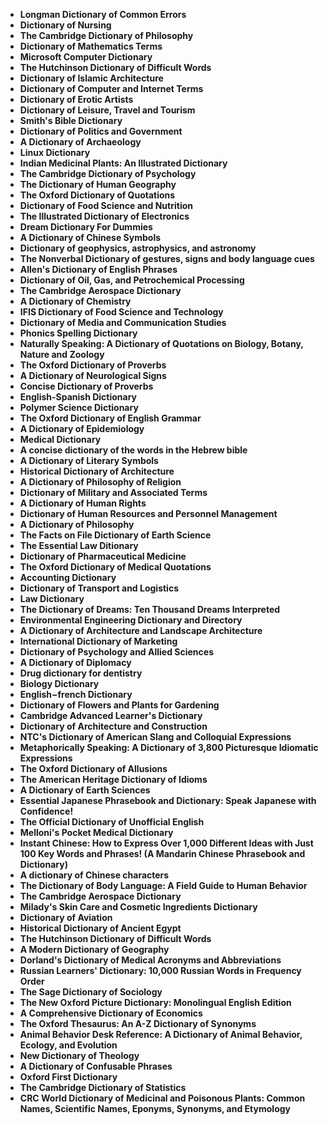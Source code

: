 <ul>

                             

 <li><b><a target="_blank" href="https://github.com/manjunath5496/Dictionaries/blob/master/dic(2).pdf" style="text-decoration:none;">Longman Dictionary of Common Errors</a></b></li>
<li><b><a target="_blank" href="https://github.com/manjunath5496/Dictionaries/blob/master/dic(3).pdf" style="text-decoration:none;">Dictionary of Nursing</a></b></li>
 <li><b><a target="_blank" href="https://github.com/manjunath5496/Dictionaries/blob/master/dic(4).pdf" style="text-decoration:none;">The Cambridge Dictionary of Philosophy</a></b></li>                              
<li><b><a target="_blank" href="https://github.com/manjunath5496/Dictionaries/blob/master/dic(5).pdf" style="text-decoration:none;">Dictionary of Mathematics Terms</a></b></li>
<li><b><a target="_blank" href="https://github.com/manjunath5496/Dictionaries/blob/master/dic(6).pdf" style="text-decoration:none;">Microsoft Computer Dictionary</a></b></li>
 

 <li><b><a target="_blank" href="https://github.com/manjunath5496/Dictionaries/blob/master/dic(8).pdf" style="text-decoration:none;">The Hutchinson Dictionary of Difficult Words</a></b></li>
   <li><b><a target="_blank" href="https://github.com/manjunath5496/Dictionaries/blob/master/dic(9).pdf" style="text-decoration:none;">Dictionary of Islamic Architecture</a></b></li>                             
 <li><b><a target="_blank" href="https://github.com/manjunath5496/Dictionaries/blob/master/dic(10).pdf" style="text-decoration:none;">Dictionary of Computer and Internet Terms </a></b></li>                              
<li><b><a target="_blank" href="https://github.com/manjunath5496/Dictionaries/blob/master/dic(11).pdf" style="text-decoration:none;">Dictionary of Erotic Artists</a></b></li>
<li><b><a target="_blank" href="https://github.com/manjunath5496/Dictionaries/blob/master/dic(12).pdf" style="text-decoration:none;">Dictionary of Leisure, Travel and Tourism</a></b></li>
<li><b><a target="_blank" href="https://github.com/manjunath5496/Dictionaries/blob/master/dic(13).pdf" style="text-decoration:none;">Smith's Bible Dictionary</a></b></li>
                              
<li><b><a target="_blank" href="https://github.com/manjunath5496/Dictionaries/blob/master/dic(14).pdf" style="text-decoration:none;">Dictionary of Politics and Government</a></b></li>
<li><b><a target="_blank" href="https://github.com/manjunath5496/Dictionaries/blob/master/dic(15).pdf" style="text-decoration:none;">A Dictionary of Archaeology</a></b></li>



<li><b><a target="_blank" href="https://github.com/manjunath5496/Dictionaries/blob/master/dic(16).pdf" style="text-decoration:none;">Linux Dictionary</a></b></li>

  <li><b><a target="_blank" href="https://github.com/manjunath5496/Dictionaries/blob/master/dic(17).pdf" style="text-decoration:none;">Indian Medicinal Plants: An Illustrated Dictionary</a></b></li>   
  
<li><b><a target="_blank" href="https://github.com/manjunath5496/Dictionaries/blob/master/dic(18).pdf" style="text-decoration:none;">The Cambridge Dictionary of Psychology</a></b></li> 


<li><b><a target="_blank" href="https://github.com/manjunath5496/Dictionaries/blob/master/dic(20).pdf" style="text-decoration:none;">The Dictionary of Human Geography </a></b></li>

<li><b><a target="_blank" href="https://github.com/manjunath5496/Dictionaries/blob/master/dic(21).pdf" style="text-decoration:none;">The Oxford Dictionary of Quotations</a></b></li>
 

   <li><b><a target="_blank" href="https://github.com/manjunath5496/Dictionaries/blob/master/dic(24).pdf" style="text-decoration:none;">Dictionary of Food Science and Nutrition</a></b></li>
 
   <li><b><a target="_blank" href="https://github.com/manjunath5496/Dictionaries/blob/master/dic(25).pdf" style="text-decoration:none;">The Illustrated Dictionary of Electronics</a></b></li>                              

  <li><b><a target="_blank" href="https://github.com/manjunath5496/Dictionaries/blob/master/dic(26).pdf" style="text-decoration:none;">Dream Dictionary For Dummies</a></b></li>
 
   <li><b><a target="_blank" href="https://github.com/manjunath5496/Dictionaries/blob/master/dic(27).pdf" style="text-decoration:none;">A Dictionary of Chinese Symbols</a></b></li>
 
   <li><b><a target="_blank" href="https://github.com/manjunath5496/Dictionaries/blob/master/dic(28).pdf" style="text-decoration:none;">Dictionary of geophysics, astrophysics, and astronomy  </a></b></li>
 
   <li><b><a target="_blank" href="https://github.com/manjunath5496/Dictionaries/blob/master/dic(29).pdf" style="text-decoration:none;">The Nonverbal Dictionary of gestures, signs and body language cues </a></b></li>                              

  <li><b><a target="_blank" href="https://github.com/manjunath5496/Dictionaries/blob/master/dic(30).pdf" style="text-decoration:none;">Allen's Dictionary of English Phrases</a></b></li>
 
   <li><b><a target="_blank" href="https://github.com/manjunath5496/Dictionaries/blob/master/dic(31).pdf" style="text-decoration:none;">Dictionary of Oil, Gas, and Petrochemical Processing</a></b></li> 
 

   <li><b><a target="_blank" href="https://github.com/manjunath5496/Dictionaries/blob/master/dic(33).pdf" style="text-decoration:none;">The Cambridge Aerospace Dictionary</a></b></li>                              

  <li><b><a target="_blank" href="https://github.com/manjunath5496/Dictionaries/blob/master/dic(34).pdf" style="text-decoration:none;">A Dictionary of Chemistry</a></b></li> 
 
  
   <li><b><a target="_blank" href="https://github.com/manjunath5496/Dictionaries/blob/master/dic(35).pdf" style="text-decoration:none;">IFIS Dictionary of Food Science and Technology</a></b></li>                              

  <li><b><a target="_blank" href="https://github.com/manjunath5496/Dictionaries/blob/master/dic(36).pdf" style="text-decoration:none;">Dictionary of Media and Communication Studies</a></b></li> 
 
<li><b><a target="_blank" href="https://github.com/manjunath5496/Dictionaries/blob/master/dic(37).pdf" style="text-decoration:none;">Phonics Spelling Dictionary</a></b></li>
 <li><b><a target="_blank" href="https://github.com/manjunath5496/Dictionaries/blob/master/dic(38).pdf" style="text-decoration:none;">Naturally Speaking: A Dictionary of Quotations on Biology, Botany, Nature and Zoology</a></b></li>
<li><b><a target="_blank" href="https://github.com/manjunath5496/Dictionaries/blob/master/dic(39).pdf" style="text-decoration:none;">The Oxford Dictionary of Proverbs</a></b></li>
 <li><b><a target="_blank" href="https://github.com/manjunath5496/Dictionaries/blob/master/dic(40).pdf" style="text-decoration:none;">A Dictionary of Neurological Signs</a></b></li>                              
<li><b><a target="_blank" href="https://github.com/manjunath5496/Dictionaries/blob/master/dic(41).pdf" style="text-decoration:none;">Concise Dictionary of Proverbs</a></b></li>
<li><b><a target="_blank" href="https://github.com/manjunath5496/Dictionaries/blob/master/dic(42).pdf" style="text-decoration:none;">English-Spanish Dictionary </a></b></li>
 
  <li><b><a target="_blank" href="https://github.com/manjunath5496/Dictionaries/blob/master/dic(43).pdf" style="text-decoration:none;">Polymer Science Dictionary </a></b></li>
 <li><b><a target="_blank" href="https://github.com/manjunath5496/Dictionaries/blob/master/dic(44).pdf" style="text-decoration:none;">The Oxford Dictionary of English Grammar</a></b></li>
   <li><b><a target="_blank" href="https://github.com/manjunath5496/Dictionaries/blob/master/dic(45).pdf" style="text-decoration:none;">A Dictionary of Epidemiology</a></b></li>                             
 <li><b><a target="_blank" href="https://github.com/manjunath5496/Dictionaries/blob/master/dic(46).pdf" style="text-decoration:none;">Medical Dictionary</a></b></li>                              
<li><b><a target="_blank" href="https://github.com/manjunath5496/Dictionaries/blob/master/dic(47).pdf" style="text-decoration:none;">A concise dictionary of the words in the Hebrew bible</a></b></li>
<li><b><a target="_blank" href="https://github.com/manjunath5496/Dictionaries/blob/master/dic(48).pdf" style="text-decoration:none;">A Dictionary of Literary Symbols</a></b></li>

<li><b><a target="_blank" href="https://github.com/manjunath5496/Dictionaries/blob/master/dic(49).pdf" style="text-decoration:none;">Historical Dictionary of Architecture</a></b></li>
                              
<li><b><a target="_blank" href="https://github.com/manjunath5496/Dictionaries/blob/master/dic(50).pdf" style="text-decoration:none;">A Dictionary of Philosophy of Religion</a></b></li>
<li><b><a target="_blank" href="https://github.com/manjunath5496/Dictionaries/blob/master/dic(51).pdf" style="text-decoration:none;">Dictionary of Military and Associated Terms</a></b></li>

  <li><b><a target="_blank" href="https://github.com/manjunath5496/Dictionaries/blob/master/dic(52).pdf" style="text-decoration:none;">A Dictionary of Human Rights</a></b></li>                              

<li><b><a target="_blank" href="https://github.com/manjunath5496/Dictionaries/blob/master/dic(53).pdf" style="text-decoration:none;">Dictionary of Human Resources and Personnel Management </a></b></li>
 
<li><b><a target="_blank" href="https://github.com/manjunath5496/Dictionaries/blob/master/dic(54).pdf" style="text-decoration:none;">A Dictionary of Philosophy </a></b></li>

<li><b><a target="_blank" href="https://github.com/manjunath5496/Dictionaries/blob/master/dic(55).pdf" style="text-decoration:none;">The Facts on File Dictionary of Earth Science</a></b></li>
 
  <li><b><a target="_blank" href="https://github.com/manjunath5496/Dictionaries/blob/master/dic(56).pdf" style="text-decoration:none;">The Essential Law Ditionary </a></b></li>                              

  <li><b><a target="_blank" href="https://github.com/manjunath5496/Dictionaries/blob/master/dic(57).pdf" style="text-decoration:none;">Dictionary of Pharmaceutical Medicine </a></b></li>
 
   <li><b><a target="_blank" href="https://github.com/manjunath5496/Dictionaries/blob/master/dic(58).pdf" style="text-decoration:none;">The Oxford Dictionary of Medical Quotations </a></b></li>
 
 
  <li><b><a target="_blank" href="https://github.com/manjunath5496/Dictionaries/blob/master/dic(60).pdf" style="text-decoration:none;">Accounting Dictionary </a></b></li>
 
   <li><b><a target="_blank" href="https://github.com/manjunath5496/Dictionaries/blob/master/dic(61).pdf" style="text-decoration:none;">Dictionary of Transport and Logistics</a></b></li>
 
   <li><b><a target="_blank" href="https://github.com/manjunath5496/Dictionaries/blob/master/dic(62).pdf" style="text-decoration:none;">Law Dictionary </a></b></li>
 
   <li><b><a target="_blank" href="https://github.com/manjunath5496/Dictionaries/blob/master/dic(63).pdf" style="text-decoration:none;">The Dictionary of Dreams: Ten Thousand Dreams Interpreted</a></b></li>                              

  <li><b><a target="_blank" href="https://github.com/manjunath5496/Dictionaries/blob/master/dic(64).pdf" style="text-decoration:none;">Environmental Engineering Dictionary and Directory</a></b></li>
 
   <li><b><a target="_blank" href="https://github.com/manjunath5496/Dictionaries/blob/master/dic(65).pdf" style="text-decoration:none;">A Dictionary of Architecture and Landscape Architecture </a></b></li> 
 
   <li><b><a target="_blank" href="https://github.com/manjunath5496/Dictionaries/blob/master/dic(67).pdf" style="text-decoration:none;">International Dictionary of Marketing</a></b></li>                              

  <li><b><a target="_blank" href="https://github.com/manjunath5496/Dictionaries/blob/master/dic(68).pdf" style="text-decoration:none;">Dictionary of Psychology and Allied Sciences</a></b></li> 
 
  
   <li><b><a target="_blank" href="https://github.com/manjunath5496/Dictionaries/blob/master/dic(69).pdf" style="text-decoration:none;">A Dictionary of Diplomacy</a></b></li>                              

  <li><b><a target="_blank" href="https://github.com/manjunath5496/Dictionaries/blob/master/dic(70).pdf" style="text-decoration:none;">Drug dictionary for dentistry </a></b></li> 
  
 
 <li><b><a target="_blank" href="https://github.com/manjunath5496/Dictionaries/blob/master/dic(71).pdf" style="text-decoration:none;">Biology Dictionary</a></b></li>
 
 <li><b><a target="_blank" href="https://github.com/manjunath5496/Dictionaries/blob/master/dic(72).pdf" style="text-decoration:none;">English−french Dictionary</a></b></li> 
 
 
 <li><b><a target="_blank" href="https://github.com/manjunath5496/Dictionaries/blob/master/dic(73).pdf" style="text-decoration:none;">Dictionary of Flowers and Plants for Gardening </a></b></li>
  <li><b><a target="_blank" href="https://github.com/manjunath5496/Dictionaries/blob/master/dic(74).pdf" style="text-decoration:none;">Cambridge Advanced Learner's Dictionary</a></b></li>
                           
<li><b><a target="_blank" href="https://github.com/manjunath5496/Dictionaries/blob/master/dic(76).rar" style="text-decoration:none;">Dictionary of Architecture and Construction</a></b></li>

 <li><b><a target="_blank" href="https://github.com/manjunath5496/Dictionaries/blob/master/dic(1).pdf" style="text-decoration:none;">NTC's Dictionary of American Slang and Colloquial Expressions</a></b></li> 
 
 
 <li><b><a target="_blank" href="https://github.com/manjunath5496/Dictionaries/blob/master/dic(7).pdf" style="text-decoration:none;">Metaphorically Speaking: A Dictionary of 3,800 Picturesque Idiomatic Expressions </a></b></li>
  <li><b><a target="_blank" href="https://github.com/manjunath5496/Dictionaries/blob/master/dic(19).pdf" style="text-decoration:none;">The Oxford Dictionary of Allusions</a></b></li>


 <li><b><a target="_blank" href="https://github.com/manjunath5496/Dictionaries/blob/master/dic(22).pdf" style="text-decoration:none;">The American Heritage Dictionary of Idioms</a></b></li> 
 
 
 <li><b><a target="_blank" href="https://github.com/manjunath5496/Dictionaries/blob/master/dic(23).pdf" style="text-decoration:none;">A Dictionary of Earth Sciences </a></b></li>
  <li><b><a target="_blank" href="https://github.com/manjunath5496/Dictionaries/blob/master/dic(32).pdf" style="text-decoration:none;">Essential Japanese Phrasebook and Dictionary: Speak Japanese with Confidence!</a></b></li>

 <li><b><a target="_blank" href="https://github.com/manjunath5496/Dictionaries/blob/master/dic(59).pdf" style="text-decoration:none;">The Official Dictionary of Unofficial English</a></b></li>
  <li><b><a target="_blank" href="https://github.com/manjunath5496/Dictionaries/blob/master/dic(75).pdf" style="text-decoration:none;">Melloni's Pocket Medical Dictionary</a></b></li>

 <li><b><a target="_blank" href="https://github.com/manjunath5496/Dictionaries/blob/master/dic(66).pdf" style="text-decoration:none;">Instant Chinese: How to Express Over 1,000 Different Ideas with Just 100 Key Words and Phrases! (A Mandarin Chinese Phrasebook and Dictionary) </a></b></li>
  <li><b><a target="_blank" href="https://github.com/manjunath5496/Dictionaries/blob/master/dic(77).pdf" style="text-decoration:none;">A dictionary of Chinese characters</a></b></li>

 <li><b><a target="_blank" href="https://github.com/manjunath5496/Dictionaries/blob/master/dic(78).pdf" style="text-decoration:none;">The Dictionary of Body Language: A Field Guide to Human Behavior</a></b></li>
  <li><b><a target="_blank" href="https://github.com/manjunath5496/Dictionaries/blob/master/dic(79).pdf" style="text-decoration:none;">The Cambridge Aerospace Dictionary</a></b></li>
  <li><b><a target="_blank" href="https://github.com/manjunath5496/Dictionaries/blob/master/dic(80).pdf" style="text-decoration:none;">Milady's Skin Care and Cosmetic Ingredients Dictionary</a></b></li>
  
  
  <li><b><a target="_blank" href="https://github.com/manjunath5496/Dictionaries/blob/master/dic(81).pdf" style="text-decoration:none;">Dictionary of Aviation </a></b></li>
  <li><b><a target="_blank" href="https://github.com/manjunath5496/Dictionaries/blob/master/dic(82).pdf" style="text-decoration:none;">Historical Dictionary of Ancient Egypt</a></b></li>

 <li><b><a target="_blank" href="https://github.com/manjunath5496/Dictionaries/blob/master/dic(83).pdf" style="text-decoration:none;">The Hutchinson Dictionary of Difficult Words</a></b></li>
  <li><b><a target="_blank" href="https://github.com/manjunath5496/Dictionaries/blob/master/dic(84).rar" style="text-decoration:none;"> A Modern Dictionary of Geography</a></b></li>
  <li><b><a target="_blank" href="https://github.com/manjunath5496/Dictionaries/blob/master/dic(85).pdf" style="text-decoration:none;">Dorland's Dictionary of Medical Acronyms and Abbreviations</a></b></li> 
  
   <li><b><a target="_blank" href="https://github.com/manjunath5496/Dictionaries/blob/master/dic(86).pdf" style="text-decoration:none;">Russian Learners' Dictionary: 10,000 Russian Words in Frequency Order</a></b></li>  
  
<li><b><a target="_blank" href="https://github.com/manjunath5496/Dictionaries/blob/master/dic(87).pdf" style="text-decoration:none;">The Sage Dictionary of Sociology</a></b></li> 
  
   <li><b><a target="_blank" href="https://github.com/manjunath5496/Dictionaries/blob/master/dic(88).pdf" style="text-decoration:none;">The New Oxford Picture Dictionary: Monolingual English Edition</a></b></li>  
  
 <li><b><a target="_blank" href="https://github.com/manjunath5496/Dictionaries/blob/master/dic(89).pdf" style="text-decoration:none;">A Comprehensive Dictionary of Economics</a></b></li> 
  
   <li><b><a target="_blank" href="https://github.com/manjunath5496/Dictionaries/blob/master/dic(90).pdf" style="text-decoration:none;">The Oxford Thesaurus: An A-Z Dictionary of Synonyms</a></b></li>  
  
<li><b><a target="_blank" href="https://github.com/manjunath5496/Dictionaries/blob/master/dic(91).pdf" style="text-decoration:none;">Animal Behavior Desk Reference: A Dictionary of Animal Behavior, Ecology, and Evolution</a></b></li>  
  
 <li><b><a target="_blank" href="https://github.com/manjunath5496/Dictionaries/blob/master/dic(92).pdf" style="text-decoration:none;">New Dictionary of Theology</a></b></li> 
  
   <li><b><a target="_blank" href="https://github.com/manjunath5496/Dictionaries/blob/master/dic(93).pdf" style="text-decoration:none;">A Dictionary of Confusable Phrases</a></b></li> 
  
   
 <li><b><a target="_blank" href="https://github.com/manjunath5496/Dictionaries/blob/master/dic(94).pdf" style="text-decoration:none;">Oxford First Dictionary </a></b></li> 
  
   <li><b><a target="_blank" href="https://github.com/manjunath5496/Dictionaries/blob/master/dic(95).pdf" style="text-decoration:none;">The Cambridge Dictionary of Statistics</a></b></li>  
  <li><b><a target="_blank" href="https://github.com/manjunath5496/Dictionaries/blob/master/dic(96).rar" style="text-decoration:none;">CRC World Dictionary of Medicinal and Poisonous Plants: Common Names, Scientific Names, Eponyms, Synonyms, and Etymology</a></b></li>    
   
 </ul>
